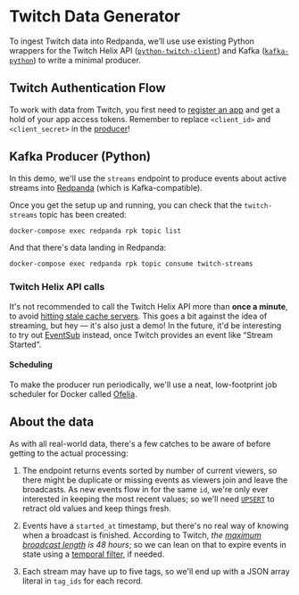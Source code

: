 # Twitch Data Generator

To ingest Twitch data into Redpanda, we’ll use use existing Python wrappers for the Twitch Helix API ([`python-twitch-client`](https://github.com/tsifrer/python-twitch-client)) and Kafka ([`kafka-python`](https://github.com/dpkp/kafka-python)) to write a minimal producer.

## Twitch Authentication Flow

To work with data from Twitch, you first need to [register an app](https://dev.twitch.tv/docs/authentication#registration) and get a hold of your app access tokens. Remember to replace `<client_id>` and `<client_secret>` in the [producer](twitch_kafka_producer.py)!

## Kafka Producer (Python)

In this demo, we'll use the `streams` endpoint to produce events about active streams into [Redpanda](https://vectorized.io/redpanda) (which is Kafka-compatible).

Once you get the setup up and running, you can check that the `twitch-streams` topic has been created:

```bash
docker-compose exec redpanda rpk topic list
```

And that there's data landing in Redpanda:

```bash
docker-compose exec redpanda rpk topic consume twitch-streams
```

### Twitch Helix API calls

It's not recommended to call the Twitch Helix API more than **once a minute**, to avoid [hitting stale cache servers](https://discuss.dev.twitch.tv/t/helix-streams-shows-offline-even-though-the-streamer-is-actually-live/24118/2). This goes a bit against the idea of streaming, but hey — it's also just a demo! In the future, it'd be interesting to try out [EventSub](https://dev.twitch.tv/docs/eventsub) instead, once Twitch provides an event like “Stream Started”.

#### Scheduling

To make the producer run periodically, we'll use a neat, low-footprint job scheduler for Docker called [Ofelia](https://github.com/mcuadros/ofelia).

## About the data

As with all real-world data, there's a few catches to be aware of before getting to the actual processing:

1. The endpoint returns events sorted by number of current viewers, so there might be duplicate or missing events as viewers join and leave the broadcasts. As new events flow in for the same `id`, we're only ever interested in keeping the most recent values; so we'll need [`UPSERT`](https://materialize.com/docs/sql/create-source/json-kafka/#upsert-envelope-details) to retract old values and keep things fresh.

2. Events have a `started_at` timestamp, but there's no real way of knowing when a broadcast is finished. According to Twitch, _the [maximum broadcast length](https://help.twitch.tv/s/article/broadcast-guidelines) is 48 hours_; so we can lean on that to expire events in state using a [temporal filter](https://materialize.com/docs/guides/temporal-filters/#main), if needed.

3. Each stream may have up to five tags, so we'll end up with a JSON array literal in `tag_ids` for each record.
